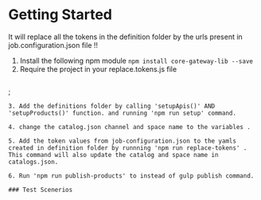 # Getting Started
It will replace all the tokens in the definition folder by the urls present in job.configuration.json file !!
1. Install the following npm module
    ``` npm install core-gateway-lib --save ```
2. Require the project in your replace.tokens.js file
   ``` const { replaceTokens, publishProducts, setupApis, setupProducts } = require('apie-definition-setup');
;
 ```
3. Add the definitions folder by calling 'setupApis()' AND 'setupProducts()' function. and running 'npm run setup' command.

4. change the catalog.json channel and space name to the variables .

5. Add the token values from job-configuration.json to the yamls created in definition folder by runnning 'npm run replace-tokens' . This command will also update the catalog and space name in catalogs.json.

6. Run 'npm run publish-products' to instead of gulp publish command.

### Test Scenerios
